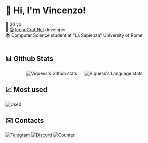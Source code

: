 # 👋 Hi, I'm Vincenzo!
📆 20 yo<br>
💼 [@TecnoCraftNet](https://github.com/TecnoCraftNet) developer<br>
📚 Computer Science student at "La Sapienza" University of Rome<br><br>

## 📊 Github Stats
<div align="center">
  <img src="https://github-readme-stats.vercel.app/api?username=Viquess&hide=stars&show_icons=true&theme=apprentice&icon_color=dcdcdc&bg_color=00000000" alt="Viquess's Github stats">
  &nbsp;&nbsp;&nbsp;&nbsp;
  <img src="https://github-readme-stats.vercel.app/api/top-langs/?username=Viquess&layout=compact&theme=apprentice&bg_color=00000000&hide_border" alt="Viquess's Language stats">
</div>


## 📈 Most used
  ![Used](https://skillicons.dev/icons?i=java,python,idea,github,mysql,jenkins)

## ✉️ Contacts
[![Telegram](https://img.shields.io/badge/Telegram-2CA5E0?style=for-the-badge&logo=telegram&logoColor=white)](https://t.me/Viques)
[![Discord](https://img.shields.io/badge/Discord-5865F2?style=for-the-badge&logo=discord&logoColor=white)](https://discord.com/users/415610256492724224)
![Counter](https://komarev.com/ghpvc/?username=Viquess&style=pixel)
